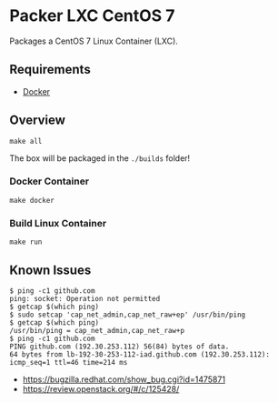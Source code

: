 # Packer LXC CentOS 7

Packages a CentOS 7 Linux Container (LXC).

## Requirements

- [Docker](https://www.docker.com/)

## Overview

```console
make all
```

The box will be packaged in the `./builds` folder!

### Docker Container

```console
make docker
```

### Build Linux Container

```console
make run
```

## Known Issues

```console
$ ping -c1 github.com
ping: socket: Operation not permitted
$ getcap $(which ping)
$ sudo setcap 'cap_net_admin,cap_net_raw+ep' /usr/bin/ping
$ getcap $(which ping)
/usr/bin/ping = cap_net_admin,cap_net_raw+p
$ ping -c1 github.com
PING github.com (192.30.253.112) 56(84) bytes of data.
64 bytes from lb-192-30-253-112-iad.github.com (192.30.253.112): icmp_seq=1 ttl=46 time=214 ms
```

- https://bugzilla.redhat.com/show_bug.cgi?id=1475871
- https://review.openstack.org/#/c/125428/
